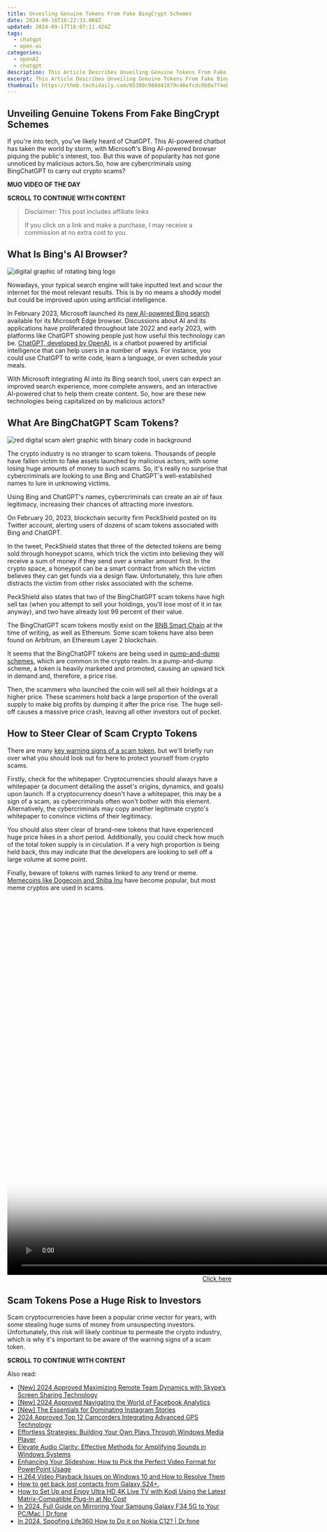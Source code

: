 ```yaml
---
title: Unveiling Genuine Tokens From Fake BingCrypt Schemes
date: 2024-09-16T16:22:33.069Z
updated: 2024-09-17T16:07:11.424Z
tags:
  - chatgpt
  - open-ai
categories:
  - openAI
  - chatgpt
description: This Article Describes Unveiling Genuine Tokens From Fake BingCrypt Schemes
excerpt: This Article Describes Unveiling Genuine Tokens From Fake BingCrypt Schemes
thumbnail: https://thmb.techidaily.com/65300c988d41879c46efcdc0b8a7f4ebdd53e06feae865a9a356c9f8b695aec3.jpg
---
```


## Unveiling Genuine Tokens From Fake BingCrypt Schemes

If you're into tech, you've likely heard of ChatGPT. This AI-powered chatbot has taken the world by storm, with Microsoft's Bing AI-powered browser piquing the public's interest, too. But this wave of popularity has not gone unnoticed by malicious actors.So, how are cybercriminals using BingChatGPT to carry out crypto scams?

**MUO VIDEO OF THE DAY**

**SCROLL TO CONTINUE WITH CONTENT**

>  Disclaimer: This post includes affiliate links
>
>  If you click on a link and make a purchase, I may receive a commission at no extra cost to you.
>

## What Is Bing's AI Browser?

![digital graphic of rotating bing logo](https://static1.makeuseofimages.com/wordpress/wp-content/uploads/2023/02/bing-blue-logo.jpg)

 Nowadays, your typical search engine will take inputted text and scour the internet for the most relevant results. This is by no means a shoddy model but could be improved upon using artificial intelligence.

 In February 2023, Microsoft launched its [new AI-powered Bing search](https://www.makeuseof.com/microsoft-bing-gets-chatgpt-ai/) available for its Microsoft Edge browser. Discussions about AI and its applications have proliferated throughout late 2022 and early 2023, with platforms like ChatGPT showing people just how useful this technology can be. [ChatGPT, developed by OpenAI](https://www.makeuseof.com/what-is-chat-gpt-generative-ai-explained/), is a chatbot powered by artificial intelligence that can help users in a number of ways. For instance, you could use ChatGPT to write code, learn a language, or even schedule your meals.

 With Microsoft integrating AI into its Bing search tool, users can expect an improved search experience, more complete answers, and an interactive AI-powered chat to help them create content. So, how are these new technologies being capitalized on by malicious actors?

## What Are BingChatGPT Scam Tokens?

![red digital scam alert graphic with binary code in background](https://static1.makeuseofimages.com/wordpress/wp-content/uploads/2023/02/scam-alert-1.jpg)

 The crypto industry is no stranger to scam tokens. Thousands of people have fallen victim to fake assets launched by malicious actors, with some losing huge amounts of money to such scams. So, it's really no surprise that cybercriminals are looking to use Bing and ChatGPT's well-established names to lure in unknowing victims.

 Using Bing and ChatGPT's names, cybercriminals can create an air of faux legitimacy, increasing their chances of attracting more investors.

 On February 20, 2023, blockchain security firm PeckShield posted on its Twitter account, alerting users of dozens of scam tokens associated with Bing and ChatGPT.

 In the tweet, PeckShield states that three of the detected tokens are being sold through honeypot scams, which trick the victim into believing they will receive a sum of money if they send over a smaller amount first. In the crypto space, a honeypot can be a smart contract from which the victim believes they can get funds via a design flaw. Unfortunately, this lure often distracts the victim from other risks associated with the scheme.

 PeckShield also states that two of the BingChatGPT scam tokens have high sell tax (when you attempt to sell your holdings, you'll lose most of it in tax anyway), and two have already lost 99 percent of their value.

 The BingChatGPT scam tokens mostly exist on the [BNB Smart Chain](https://www.makeuseof.com/binance-bnb-chain/) at the time of writing, as well as Ethereum. Some scam tokens have also been found on Arbitrum, an Ethereum Layer 2 blockchain.

 It seems that the BingChatGPT tokens are being used in [pump-and-dump schemes](https://www.makeuseof.com/what-is-crypto-rug-pull-scam/), which are common in the crypto realm. In a pump-and-dump scheme, a token is heavily marketed and promoted, causing an upward tick in demand and, therefore, a price rise.

 Then, the scammers who launched the coin will sell all their holdings at a higher price. These scammers hold back a large proportion of the overall supply to make big profits by dumping it after the price rise. The huge sell-off causes a massive price crash, leaving all other investors out of pocket.

## How to Steer Clear of Scam Crypto Tokens

 There are many [key warning signs of a scam token](https://www.makeuseof.com/biggest-signs-scam-token/), but we'll briefly run over what you should look out for here to protect yourself from crypto scams.

 Firstly, check for the whitepaper. Cryptocurrencies should always have a whitepaper (a document detailing the asset's origins, dynamics, and goals) upon launch. If a cryptocurrency doesn't have a whitepaper, this may be a sign of a scam, as cybercriminals often won't bother with this element. Alternatively, the cybercriminals may copy another legitimate crypto's whitepaper to convince victims of their legitimacy.

 You should also steer clear of brand-new tokens that have experienced huge price hikes in a short period. Additionally, you could check how much of the total token supply is in circulation. If a very high proportion is being held back, this may indicate that the developers are looking to sell off a large volume at some point.

 Finally, beware of tokens with names linked to any trend or meme. [Memecoins like Dogecoin and Shiba Inu](https://www.makeuseof.com/what-are-crypto-meme-coins/) have become popular, but most meme cryptos are used in scams.

<!-- affiliate ads begin -->
<span id="701707">
					<video width="1536" height="864" style="cursor:pointer"
           poster="//a.impactradius-go.com/display-clicktoplayimage/701707.png"
           onclick="if(!this.playClicked){this.play();this.setAttribute('controls',true);this.playClicked=true;}">
	   <source src="//a.impactradius-go.com/display-ad/7443-701707">
	   <img src="//a.impactradius-go.com/display-clicktoplayimage/701707.png" style="border: none; height: 100%; width: 100%; object-fit: contain">
	</video>
	<div style="width:960px;text-align:center"><a href="javascript:window.open(decodeURIComponent('https%3A%2F%2Fappsumo.8odi.net%2Fc%2F5597632%2F701707%2F7443'), '_blank');void(0);">Click here</a></div>
</span>
<img height="0" width="0" src="https://imp.pxf.io/i/5597632/701707/7443" style="position:absolute;visibility:hidden;" border="0" />
<!-- affiliate ads end -->

## Scam Tokens Pose a Huge Risk to Investors

 Scam cryptocurrencies have been a popular crime vector for years, with some stealing huge sums of money from unsuspecting investors. Unfortunately, this risk will likely continue to permeate the crypto industry, which is why it's important to be aware of the warning signs of a scam token.

**SCROLL TO CONTINUE WITH CONTENT**

<ins class="adsbygoogle"
     style="display:block"
     data-ad-format="autorelaxed"
     data-ad-client="ca-pub-7571918770474297"
     data-ad-slot="1223367746"></ins>

<ins class="adsbygoogle"
     style="display:block"
     data-ad-client="ca-pub-7571918770474297"
     data-ad-slot="8358498916"
     data-ad-format="auto"
     data-full-width-responsive="true"></ins>

<span class="atpl-alsoreadstyle">Also read:</span>
<div><ul>
<li><a href="https://video-screen-grab.techidaily.com/new-2024-approved-maximizing-remote-team-dynamics-with-skypes-screen-sharing-technology/"><u>[New] 2024 Approved Maximizing Remote Team Dynamics with Skype’s Screen Sharing Technology</u></a></li>
<li><a href="https://facebook-video-recording.techidaily.com/new-2024-approved-navigating-the-world-of-facebook-analytics/"><u>[New] 2024 Approved Navigating the World of Facebook Analytics</u></a></li>
<li><a href="https://instagram-clips.techidaily.com/new-the-essentials-for-dominating-instagram-stories/"><u>[New] The Essentials for Dominating Instagram Stories</u></a></li>
<li><a href="https://article-helps.techidaily.com/2024-approved-top-12-camcorders-integrating-advanced-gps-technology/"><u>2024 Approved Top 12 Camcorders Integrating Advanced GPS Technology</u></a></li>
<li><a href="https://tech-savvy.techidaily.com/effortless-strategies-building-your-own-plays-through-windows-media-player/"><u>Effortless Strategies: Building Your Own Plays Through Windows Media Player</u></a></li>
<li><a href="https://tech-savvy.techidaily.com/elevate-audio-clarity-effective-methods-for-amplifying-sounds-in-windows-systems/"><u>Elevate Audio Clarity: Effective Methods for Amplifying Sounds in Windows Systems</u></a></li>
<li><a href="https://tech-savvy.techidaily.com/enhancing-your-slideshow-how-to-pick-the-perfect-video-format-for-powerpoint-usage/"><u>Enhancing Your Slideshow: How to Pick the Perfect Video Format for PowerPoint Usage</u></a></li>
<li><a href="https://tech-savvy.techidaily.com/h264-video-playback-issues-on-windows-10-and-how-to-resolve-them/"><u>H.264 Video Playback Issues on Windows 10 and How to Resolve Them</u></a></li>
<li><a href="https://blog-min.techidaily.com/how-to-get-back-lost-contacts-from-galaxy-s24plus-by-fonelab-android-recover-contacts/"><u>How to get back lost contacts from Galaxy S24+.</u></a></li>
<li><a href="https://tech-savvy.techidaily.com/how-to-set-up-and-enjoy-ultra-hd-4k-live-tv-with-kodi-using-the-latest-matrix-compatible-plug-in-at-no-cost/"><u>How to Set Up and Enjoy Ultra HD 4K Live TV with Kodi Using the Latest Matrix-Compatible Plug-In at No Cost</u></a></li>
<li><a href="https://screen-mirror.techidaily.com/in-2024-full-guide-on-mirroring-your-samsung-galaxy-f34-5g-to-your-pcmac-drfone-by-drfone-android/"><u>In 2024, Full Guide on Mirroring Your Samsung Galaxy F34 5G to Your PC/Mac | Dr.fone</u></a></li>
<li><a href="https://phone-solutions.techidaily.com/in-2024-spoofing-life360-how-to-do-it-on-nokia-c12-drfone-by-drfone-virtual-android/"><u>In 2024, Spoofing Life360 How to Do it on Nokia C12? | Dr.fone</u></a></li>
</ul></div>

